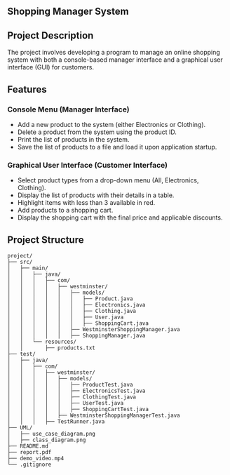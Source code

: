 ##                             Shopping Manager System

## Project Description

The project involves developing a program to manage an online shopping system with both a console-based manager interface and a graphical user interface (GUI) for customers.

## Features

### Console Menu (Manager Interface)
- Add a new product to the system (either Electronics or Clothing).
- Delete a product from the system using the product ID.
- Print the list of products in the system.
- Save the list of products to a file and load it upon application startup.

### Graphical User Interface (Customer Interface)
- Select product types from a drop-down menu (All, Electronics, Clothing).
- Display the list of products with their details in a table.
- Highlight items with less than 3 available in red.
- Add products to a shopping cart.
- Display the shopping cart with the final price and applicable discounts.

## Project Structure

```plaintext
project/
├── src/
│   ├── main/
│   │   ├── java/
│   │   │   ├── com/
│   │   │   │   ├── westminster/
│   │   │   │   │   ├── models/
│   │   │   │   │   │   ├── Product.java
│   │   │   │   │   │   ├── Electronics.java
│   │   │   │   │   │   ├── Clothing.java
│   │   │   │   │   │   ├── User.java
│   │   │   │   │   │   ├── ShoppingCart.java
│   │   │   │   │   ├── WestminsterShoppingManager.java
│   │   │   │   │   ├── ShoppingManager.java
│   │   └── resources/
│   │       ├── products.txt
├── test/
│   ├── java/
│   │   ├── com/
│   │   │   ├── westminster/
│   │   │   │   ├── models/
│   │   │   │   │   ├── ProductTest.java
│   │   │   │   │   ├── ElectronicsTest.java
│   │   │   │   │   ├── ClothingTest.java
│   │   │   │   │   ├── UserTest.java
│   │   │   │   │   ├── ShoppingCartTest.java
│   │   │   │   ├── WestminsterShoppingManagerTest.java
│   │   │   ├── TestRunner.java
├── UML/
│   ├── use_case_diagram.png
│   ├── class_diagram.png
├── README.md
├── report.pdf
├── demo_video.mp4
└── .gitignore
